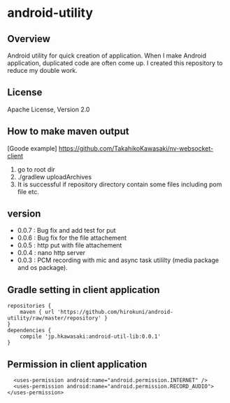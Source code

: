 android-utility
===================

Overview
--------

Android utility for quick creation of application. When I make Android application, duplicated code are often come up. I created this repository to reduce my double work.


License
-------

Apache License, Version 2.0


How to make maven output
-------
[Goode example] <https://github.com/TakahikoKawasaki/nv-websocket-client> 

1. go to root dir
2. ./gradlew uploadArchives
3. It is successful if repository directory contain some files including pom file etc.

version
-------
* 0.0.7 : Bug fix and add test for put
* 0.0.6 : Bug fix for the file attachement
* 0.0.5 : http put with file attachement
* 0.0.4 : nano http server
* 0.0.3 : PCM recording with mic and async task utililty (media package and os package).

Gradle setting in client application
-------

```Gradle
repositories {
    maven { url 'https://github.com/hirokuni/android-utility/raw/master/repository' }
}
dependencies {
    compile 'jp.hkawasaki:android-util-lib:0.0.1'
}
```

Permission in client application
-------
```Permission
  <uses-permission android:name="android.permission.INTERNET" />
  <uses-permission android:name="android.permission.RECORD_AUDIO"></uses-permission>
```
